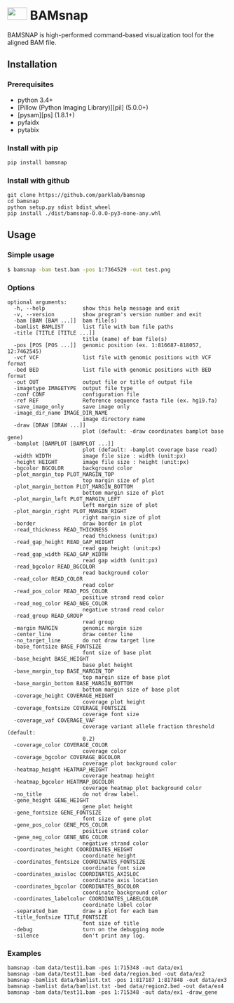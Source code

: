 # <img src="https://bampdx.com/wp-content/uploads/2015/12/BAMPDX-logo.png" height=28px width=45px>&nbsp;BAMsnap
<!--[![Build Status](https://travis-ci.org/bamsnap/bamsnap.svg?branch=develop)](https://travis-ci.org/bamsnap/bamsnap) 
[![Code Health](https://landscape.io/github/bamsnap/bamsnap/develop/landscape.svg?style=flat)](https://landscape.io/github/bamsnap/bamsnap/develop) 
[![Coverage Status](https://img.shields.io/codecov/c/github/bamsnap/bamsnap/develop.svg)](https://codecov.io/github/bamsnap/bamsnap?branch=develop)-->

BAMSNAP is high-performed command-based visualization tool for the aligned BAM file.

<!--<img src="https://raw.githubusercontent.com/parklab/bamsnap/master/data/ex1/snapfiles/snap_test11.bam_1_715347-715348.png" height=128px width=405px>-->


## Installation

### Prerequisites
* python 3.4+
* [Pillow (Python Imaging Library)][pil] (5.0.0+)
* [pysam][ps] (1.8.1+)
* pyfaidx
* pytabix

### Install with pip

```bash
pip install bamsnap
```
### Install with github

```
git clone https://github.com/parklab/bamsnap
cd bamsnap
python setup.py sdist bdist_wheel
pip install ./dist/bamsnap-O.O.O-py3-none-any.whl
```

## Usage

### Simple usage
```bash
$ bamsnap -bam test.bam -pos 1:7364529 -out test.png
```

### Options
```
optional arguments:
  -h, --help            show this help message and exit
  -v, --version         show program's version number and exit
  -bam [BAM [BAM ...]]  bam file(s)
  -bamlist BAMLIST      list file with bam file paths
  -title [TITLE [TITLE ...]]
                        title (name) of bam file(s)
  -pos [POS [POS ...]]  genomic position (ex. 1:816687-818057, 12:7462545)
  -vcf VCF              list file with genomic positions with VCF format
  -bed BED              list file with genomic positions with BED format
  -out OUT              output file or title of output file
  -imagetype IMAGETYPE  output file type
  -conf CONF            configuration file
  -ref REF              Reference sequence fasta file (ex. hg19.fa)
  -save_image_only      save image only
  -image_dir_name IMAGE_DIR_NAME
                        image directory name
  -draw [DRAW [DRAW ...]]
                        plot (default: -draw coordinates bamplot base gene)
  -bamplot [BAMPLOT [BAMPLOT ...]]
                        plot (default: -bamplot coverage base read)
  -width WIDTH          image file size : width (unit:px)
  -height HEIGHT        image file size : height (unit:px)
  -bgcolor BGCOLOR      background color
  -plot_margin_top PLOT_MARGIN_TOP
                        top margin size of plot
  -plot_margin_bottom PLOT_MARGIN_BOTTOM
                        bottom margin size of plot
  -plot_margin_left PLOT_MARGIN_LEFT
                        left margin size of plot
  -plot_margin_right PLOT_MARGIN_RIGHT
                        right margin size of plot
  -border               draw border in plot
  -read_thickness READ_THICKNESS
                        read thickness (unit:px)
  -read_gap_height READ_GAP_HEIGHT
                        read gap height (unit:px)
  -read_gap_width READ_GAP_WIDTH
                        read gap width (unit:px)
  -read_bgcolor READ_BGCOLOR
                        read background color
  -read_color READ_COLOR
                        read color
  -read_pos_color READ_POS_COLOR
                        positive strand read color
  -read_neg_color READ_NEG_COLOR
                        negative strand read color
  -read_group READ_GROUP
                        read group
  -margin MARGIN        genomic margin size
  -center_line          draw center line
  -no_target_line       do not draw target line
  -base_fontsize BASE_FONTSIZE
                        font size of base plot
  -base_height BASE_HEIGHT
                        base plot height
  -base_margin_top BASE_MARGIN_TOP
                        top margin size of base plot
  -base_margin_bottom BASE_MARGIN_BOTTOM
                        bottom margin size of base plot
  -coverage_height COVERAGE_HEIGHT
                        coverage plot height
  -coverage_fontsize COVERAGE_FONTSIZE
                        coverage font size
  -coverage_vaf COVERAGE_VAF
                        coverage variant allele fraction threshold (default:
                        0.2)
  -coverage_color COVERAGE_COLOR
                        coverage color
  -coverage_bgcolor COVERAGE_BGCOLOR
                        coverage plot background color
  -heatmap_height HEATMAP_HEIGHT
                        coverage heatmap height
  -heatmap_bgcolor HEATMAP_BGCOLOR
                        coverage heatmap plot background color
  -no_title             do not draw label.
  -gene_height GENE_HEIGHT
                        gene plot height
  -gene_fontsize GENE_FONTSIZE
                        font size of gene plot
  -gene_pos_color GENE_POS_COLOR
                        positive strand color
  -gene_neg_color GENE_NEG_COLOR
                        negative strand color
  -coordinates_height COORDINATES_HEIGHT
                        coordinate height
  -coordinates_fontsize COORDINATES_FONTSIZE
                        coordinate font size
  -coordinates_axisloc COORDINATES_AXISLOC
                        coordinate axis location
  -coordinates_bgcolor COORDINATES_BGCOLOR
                        coordinate background color
  -coordinates_labelcolor COORDINATES_LABELCOLOR
                        coordinate label color
  -separated_bam        draw a plot for each bam
  -title_fontsize TITLE_FONTSIZE
                        font size of title
  -debug                turn on the debugging mode
  -silence              don't print any log.
```


### Examples

```
bamsnap -bam data/test11.bam -pos 1:715348 -out data/ex1
bamsnap -bam data/test11.bam -bed data/region.bed -out data/ex2
bamsnap -bamlist data/bamlist.txt -pos 1:817187 1:817848 -out data/ex3
bamsnap -bamlist data/bamlist.txt -bed data/region2.bed -out data/ex4
bamsnap -bam data/test11.bam -pos 1:715348 -out data/ex1 -draw_gene 
```









